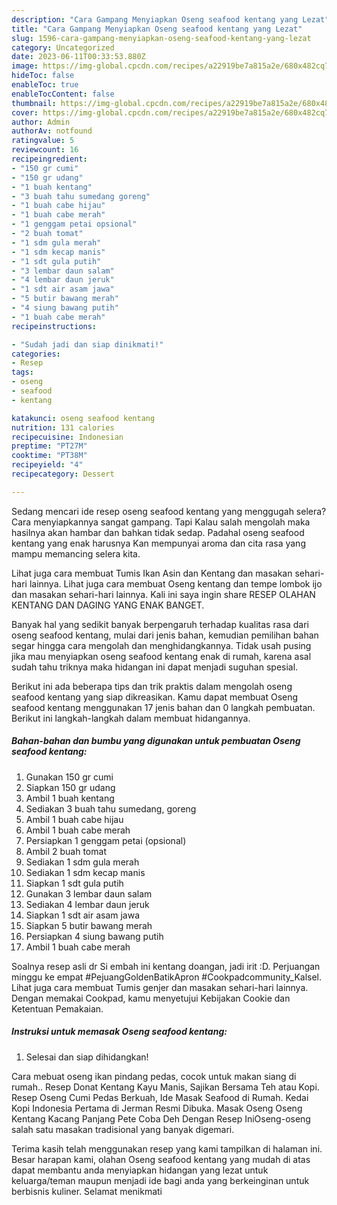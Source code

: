 ```yaml
---
description: "Cara Gampang Menyiapkan Oseng seafood kentang yang Lezat"
title: "Cara Gampang Menyiapkan Oseng seafood kentang yang Lezat"
slug: 1596-cara-gampang-menyiapkan-oseng-seafood-kentang-yang-lezat
category: Uncategorized
date: 2023-06-11T00:33:53.880Z
image: https://img-global.cpcdn.com/recipes/a22919be7a815a2e/680x482cq70/oseng-seafood-kentang-foto-resep-utama.jpg
hideToc: false
enableToc: true
enableTocContent: false
thumbnail: https://img-global.cpcdn.com/recipes/a22919be7a815a2e/680x482cq70/oseng-seafood-kentang-foto-resep-utama.jpg
cover: https://img-global.cpcdn.com/recipes/a22919be7a815a2e/680x482cq70/oseng-seafood-kentang-foto-resep-utama.jpg
author: Admin
authorAv: notfound
ratingvalue: 5
reviewcount: 16
recipeingredient:
- "150 gr cumi"
- "150 gr udang"
- "1 buah kentang"
- "3 buah tahu sumedang goreng"
- "1 buah cabe hijau"
- "1 buah cabe merah"
- "1 genggam petai opsional"
- "2 buah tomat"
- "1 sdm gula merah"
- "1 sdm kecap manis"
- "1 sdt gula putih"
- "3 lembar daun salam"
- "4 lembar daun jeruk"
- "1 sdt air asam jawa"
- "5 butir bawang merah"
- "4 siung bawang putih"
- "1 buah cabe merah"
recipeinstructions:

- "Sudah jadi dan siap dinikmati!"
categories:
- Resep
tags:
- oseng
- seafood
- kentang

katakunci: oseng seafood kentang 
nutrition: 131 calories
recipecuisine: Indonesian
preptime: "PT27M"
cooktime: "PT38M"
recipeyield: "4"
recipecategory: Dessert

---
```



Sedang mencari ide resep oseng seafood kentang yang menggugah selera? Cara menyiapkannya sangat gampang. Tapi Kalau salah mengolah maka hasilnya akan hambar dan bahkan tidak sedap. Padahal oseng seafood kentang yang enak harusnya Kan mempunyai aroma dan cita rasa yang mampu memancing selera kita.


Lihat juga cara membuat Tumis Ikan Asin dan Kentang dan masakan sehari-hari lainnya. Lihat juga cara membuat Oseng kentang dan tempe lombok ijo dan masakan sehari-hari lainnya. Kali ini saya ingin share RESEP OLAHAN KENTANG DAN DAGING YANG ENAK BANGET.

Banyak hal yang sedikit banyak berpengaruh terhadap kualitas rasa dari oseng seafood kentang, mulai dari jenis bahan, kemudian pemilihan bahan segar hingga cara mengolah dan menghidangkannya. Tidak usah pusing jika mau menyiapkan oseng seafood kentang enak di rumah, karena asal sudah tahu triknya maka hidangan ini dapat menjadi suguhan spesial.


Berikut ini ada beberapa tips dan trik praktis dalam mengolah oseng seafood kentang yang siap dikreasikan. Kamu dapat membuat Oseng seafood kentang menggunakan 17 jenis bahan dan 0 langkah pembuatan. Berikut ini langkah-langkah dalam membuat hidangannya.

<!--inarticleads1-->

##### Bahan-bahan dan bumbu yang digunakan untuk pembuatan Oseng seafood kentang:

1. Gunakan 150 gr cumi
1. Siapkan 150 gr udang
1. Ambil 1 buah kentang
1. Sediakan 3 buah tahu sumedang, goreng
1. Ambil 1 buah cabe hijau
1. Ambil 1 buah cabe merah
1. Persiapkan 1 genggam petai (opsional)
1. Ambil 2 buah tomat
1. Sediakan 1 sdm gula merah
1. Sediakan 1 sdm kecap manis
1. Siapkan 1 sdt gula putih
1. Gunakan 3 lembar daun salam
1. Sediakan 4 lembar daun jeruk
1. Siapkan 1 sdt air asam jawa
1. Siapkan 5 butir bawang merah
1. Persiapkan 4 siung bawang putih
1. Ambil 1 buah cabe merah


Soalnya resep asli dr Si embah ini kentang doangan, jadi irit :D. Perjuangan minggu ke empat #PejuangGoldenBatikApron #Cookpadcommunity_Kalsel. Lihat juga cara membuat Tumis genjer dan masakan sehari-hari lainnya. Dengan memakai Cookpad, kamu menyetujui Kebijakan Cookie dan Ketentuan Pemakaian. 

<!--inarticleads2-->

##### Instruksi untuk memasak Oseng seafood kentang:


1. Selesai dan siap dihidangkan!

Cara mebuat oseng ikan pindang pedas, cocok untuk makan siang di rumah.. Resep Donat Kentang Kayu Manis, Sajikan Bersama Teh atau Kopi. Resep Oseng Cumi Pedas Berkuah, Ide Masak Seafood di Rumah. Kedai Kopi Indonesia Pertama di Jerman Resmi Dibuka. Masak Oseng Oseng Kentang Kacang Panjang Pete Coba Deh Dengan Resep IniOseng-oseng salah satu masakan tradisional yang banyak digemari. 

Terima kasih telah menggunakan resep yang kami tampilkan di halaman ini. Besar harapan kami, olahan Oseng seafood kentang yang mudah di atas dapat membantu anda menyiapkan hidangan yang lezat untuk keluarga/teman maupun menjadi ide bagi anda yang berkeinginan untuk berbisnis kuliner. Selamat menikmati
